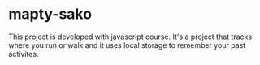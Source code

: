 # mapty-sako
This project is developed with javascript course.
It's a project that tracks where you run or walk and it uses local storage to remember your past activites.
